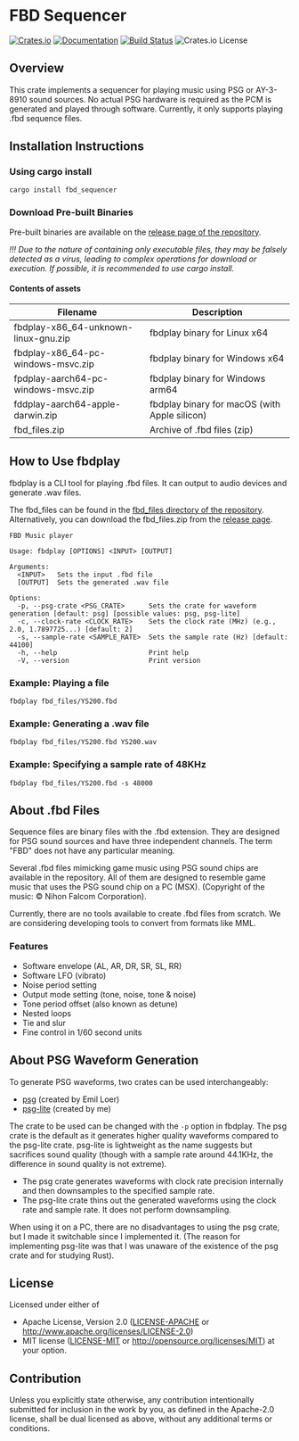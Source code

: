 
# FBD Sequencer

[![Crates.io](https://img.shields.io/crates/v/fbd_sequencer.svg)](https://crates.io/crates/fbd_sequencer)
[![Documentation](https://docs.rs/fbd_sequencer/badge.svg)](https://docs.rs/fbd_sequencer)
[![Build Status](https://github.com/ain1084/rust_fbd_sequencer/workflows/Build/badge.svg)](https://github.com/ain1084/rust_fbd_sequencer/actions?query=workflow%3ABuild)
![Crates.io License](https://img.shields.io/crates/l/fbd_sequencer)

## Overview

This crate implements a sequencer for playing music using PSG or AY-3-8910 sound sources. No actual PSG hardware is required as the PCM is generated and played through software. Currently, it only supports playing .fbd sequence files.

## Installation Instructions

### Using cargo install

```
cargo install fbd_sequencer
```

### Download Pre-built Binaries

Pre-built binaries are available on the [release page of the repository](https://github.com/ain1084/rust_fbd_sequencer/releases).

*!!! Due to the nature of containing only executable files, they may be falsely detected as a virus, leading to complex operations for download or execution. If possible, it is recommended to use cargo install.*

#### Contents of assets
| Filename                                 | Description                          |
|------------------------------------------|--------------------------------------|
| fbdplay-x86_64-unknown-linux-gnu.zip     | fbdplay binary for Linux x64         |
| fbdplay-x86_64-pc-windows-msvc.zip       | fbdplay binary for Windows x64       |
| fpdplay-aarch64-pc-windows-msvc.zip      | fbdplay binary for Windows arm64     |
| fddplay-aarch64-apple-darwin.zip         | fbdplay binary for macOS (with Apple silicon) |
| fbd_files.zip                            | Archive of .fbd files (zip)          |

## How to Use fbdplay

fbdplay is a CLI tool for playing .fbd files. It can output to audio devices and generate .wav files.

The fbd_files can be found in the [fbd_files directory of the repository](https://github.com/ain1084/rust_fbd_sequencer). Alternatively, you can download the fbd_files.zip from the [release page](https://github.com/ain1084/rust_fbd_sequencer/releases).

```
FBD Music player

Usage: fbdplay [OPTIONS] <INPUT> [OUTPUT]

Arguments:
  <INPUT>   Sets the input .fbd file
  [OUTPUT]  Sets the generated .wav file

Options:
  -p, --psg-crate <PSG_CRATE>      Sets the crate for waveform generation [default: psg] [possible values: psg, psg-lite]
  -c, --clock-rate <CLOCK_RATE>    Sets the clock rate (MHz) (e.g., 2.0, 1.7897725...) [default: 2]
  -s, --sample-rate <SAMPLE_RATE>  Sets the sample rate (Hz) [default: 44100]
  -h, --help                       Print help
  -V, --version                    Print version
```

### Example: Playing a file

```
fbdplay fbd_files/YS200.fbd
```

### Example: Generating a .wav file

```
fbdplay fbd_files/YS200.fbd YS200.wav
```

### Example: Specifying a sample rate of 48KHz

```
fbdplay fbd_files/YS200.fbd -s 48000
```

## About .fbd Files

Sequence files are binary files with the .fbd extension. They are designed for PSG sound sources and have three independent channels. The term "FBD" does not have any particular meaning.

Several .fbd files mimicking game music using PSG sound chips are available in the repository. All of them are designed to resemble game music that uses the PSG sound chip on a PC (MSX). (Copyright of the music: © Nihon Falcom Corporation).

Currently, there are no tools available to create .fbd files from scratch. We are considering developing tools to convert from formats like MML.

### Features

- Software envelope (AL, AR, DR, SR, SL, RR)
- Software LFO (vibrato)
- Noise period setting
- Output mode setting (tone, noise, tone & noise)
- Tone period offset (also known as detune)
- Nested loops
- Tie and slur
- Fine control in 1/60 second units

## About PSG Waveform Generation

To generate PSG waveforms, two crates can be used interchangeably:
* [psg](https://crates.io/crates/psg) (created by Emil Loer)
* [psg-lite](https://crates.io/crates/psg_lite) (created by me)

The crate to be used can be changed with the `-p` option in fbdplay. The psg crate is the default as it generates higher quality waveforms compared to the psg-lite crate. psg-lite is lightweight as the name suggests but sacrifices sound quality (though with a sample rate around 44.1KHz, the difference in sound quality is not extreme).

* The psg crate generates waveforms with clock rate precision internally and then downsamples to the specified sample rate.
* The psg-lite crate thins out the generated waveforms using the clock rate and sample rate. It does not perform downsampling.

When using it on a PC, there are no disadvantages to using the psg crate, but I made it switchable since I implemented it. (The reason for implementing psg-lite was that I was unaware of the existence of the psg crate and for studying Rust).

## License

Licensed under either of
- Apache License, Version 2.0 ([LICENSE-APACHE](LICENSE-APACHE) or http://www.apache.org/licenses/LICENSE-2.0)
- MIT license ([LICENSE-MIT](LICENSE-MIT) or http://opensource.org/licenses/MIT)
at your option.

## Contribution

Unless you explicitly state otherwise, any contribution intentionally submitted for inclusion in the work by you, as defined in the Apache-2.0 license, shall be dual licensed as above, without any additional terms or conditions.
